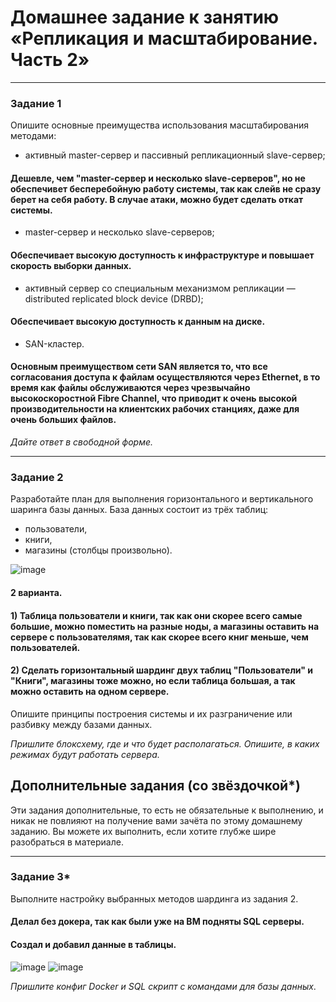 # Домашнее задание к занятию «Репликация и масштабирование. Часть 2»

---

### Задание 1

Опишите основные преимущества использования масштабирования методами:

- активный master-сервер и пассивный репликационный slave-сервер; 
#### Дешевле, чем "master-сервер и несколько slave-серверов", но не обеспечивет бесперебойную работу системы, так как слейв не сразу берет на себя работу. В случае атаки, можно будет сделать откат системы.

-  master-сервер и несколько slave-серверов;
#### Обеспечивает высокую доступность к инфраструктуре и повышает скорость выборки данных.


- активный сервер со специальным механизмом репликации — distributed replicated block device (DRBD);
#### Обеспечивает высокую доступность к данным на диске.

- SAN-кластер.
#### Основным преимуществом сети SAN является то, что все согласования доступа к файлам осуществляются через Ethernet, в то время как файлы обслуживаются через чрезвычайно высокоскоростной Fibre Channel, что приводит к очень высокой производительности на клиентских рабочих станциях, даже для очень больших файлов.

*Дайте ответ в свободной форме.*

---

### Задание 2


Разработайте план для выполнения горизонтального и вертикального шаринга базы данных. База данных состоит из трёх таблиц: 

- пользователи, 
- книги, 
- магазины (столбцы произвольно). 

![image](https://github.com/nazarch2000/12-07/assets/106932460/c8a7f47e-a851-4088-9618-9a975439cad2)
#### 2 варианта.
#### 1) Таблица пользователи и книги, так как они скорее всего самые большие, можно поместить на разные ноды, а магазины оставить на сервере с пользователямя, так как скорее всего книг меньше, чем пользователей. 
#### 2) Сделать горизонтальный шардинг двух таблиц "Пользователи" и "Книги", магазины тоже можно, но если таблица большая, а так можно оставить на одном сервере. 


Опишите принципы построения системы и их разграничение или разбивку между базами данных.

*Пришлите блоксхему, где и что будет располагаться. Опишите, в каких режимах будут работать сервера.* 

## Дополнительные задания (со звёздочкой*)
Эти задания дополнительные, то есть не обязательные к выполнению, и никак не повлияют на получение вами зачёта по этому домашнему заданию. Вы можете их выполнить, если хотите глубже шире разобраться в материале.

---
### Задание 3*

Выполните настройку выбранных методов шардинга из задания 2.

#### Делал без докера, так как были уже на ВМ подняты SQL серверы.
#### Создал и добавил данные в таблицы.
![image](https://github.com/nazarch2000/12-07/assets/106932460/5da116bc-4cb5-4223-9e79-a02776180cee)
![image](https://github.com/nazarch2000/12-07/assets/106932460/4af03fdb-7388-4eb5-a26e-3933470b7393)


*Пришлите конфиг Docker и SQL скрипт с командами для базы данных*.
